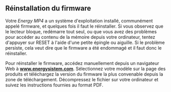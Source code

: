## Réinstallation du firmware

Votre *Energy MP4* a un système d'exploitation installé, communément appelé firmware, et quelques fois il faut le réinstaller. Si vous observez que le lecteur bloque, redémarre tout seul, ou que vous avez des problèmes pour accéder au contenu de la mémoire depuis votre ordinateur, tentez d'appuyer sur RESET à l'aide d'une petite épingle ou aiguille. Si le problème persiste, cela veut dire que le firmware a été endommagé et il faut donc le réinstaller.

Pour réinstaller le firmware, accédez manuellement depuis un navigateur Web à **www.energysistem.com**. Sélectionnez votre modèle sur la page des produits et téléchargez la version du firmware la plus convenable depuis la zone de téléchargement. Décompressez le fichier sur votre ordinateur et suivez les instructions fournies au format PDF.
